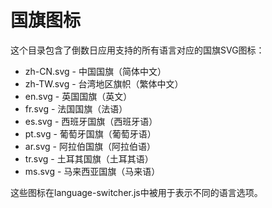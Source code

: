 # 国旗图标

这个目录包含了倒数日应用支持的所有语言对应的国旗SVG图标：

- zh-CN.svg - 中国国旗（简体中文）
- zh-TW.svg - 台湾地区旗帜（繁体中文）
- en.svg - 英国国旗（英文）
- fr.svg - 法国国旗（法语）
- es.svg - 西班牙国旗（西班牙语）
- pt.svg - 葡萄牙国旗（葡萄牙语）
- ar.svg - 阿拉伯国旗（阿拉伯语）
- tr.svg - 土耳其国旗（土耳其语）
- ms.svg - 马来西亚国旗（马来语）

这些图标在language-switcher.js中被用于表示不同的语言选项。